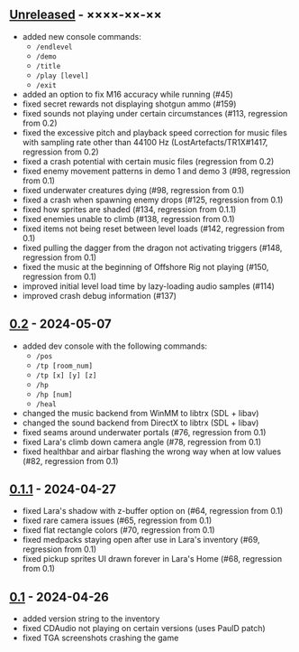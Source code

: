 ## [Unreleased](https://github.com/LostArtefacts/TR2X/compare/stable...develop) - ××××-××-××
- added new console commands:
    - `/endlevel`
    - `/demo`
    - `/title`
    - `/play [level]`
    - `/exit`
- added an option to fix M16 accuracy while running (#45)
- fixed secret rewards not displaying shotgun ammo (#159)
- fixed sounds not playing under certain circumstances (#113, regression from 0.2)
- fixed the excessive pitch and playback speed correction for music files with sampling rate other than 44100 Hz (LostArtefacts/TR1X#1417, regression from 0.2)
- fixed a crash potential with certain music files (regression from 0.2)
- fixed enemy movement patterns in demo 1 and demo 3 (#98, regression from 0.1)
- fixed underwater creatures dying (#98, regression from 0.1)
- fixed a crash when spawning enemy drops (#125, regression from 0.1)
- fixed how sprites are shaded (#134, regression from 0.1.1)
- fixed enemies unable to climb (#138, regression from 0.1)
- fixed items not being reset between level loads (#142, regression from 0.1)
- fixed pulling the dagger from the dragon not activating triggers (#148, regression from 0.1)
- fixed the music at the beginning of Offshore Rig not playing (#150, regression from 0.1)
- improved initial level load time by lazy-loading audio samples (#114)
- improved crash debug information (#137)

## [0.2](https://github.com/LostArtefacts/TR2X/compare/0.1.1...0.2) - 2024-05-07
- added dev console with the following commands:
    - `/pos`
    - `/tp [room_num]`
    - `/tp [x] [y] [z]`
    - `/hp`
    - `/hp [num]`
    - `/heal`
- changed the music backend from WinMM to libtrx (SDL + libav)
- changed the sound backend from DirectX to libtrx (SDL + libav)
- fixed seams around underwater portals (#76, regression from 0.1)
- fixed Lara's climb down camera angle (#78, regression from 0.1)
- fixed healthbar and airbar flashing the wrong way when at low values (#82, regression from 0.1)

## [0.1.1](https://github.com/LostArtefacts/TR2X/compare/0.1...0.1.1) - 2024-04-27
- fixed Lara's shadow with z-buffer option on (#64, regression from 0.1)
- fixed rare camera issues (#65, regression from 0.1)
- fixed flat rectangle colors (#70, regression from 0.1)
- fixed medpacks staying open after use in Lara's inventory (#69, regression from 0.1)
- fixed pickup sprites UI drawn forever in Lara's Home (#68, regression from 0.1)

## [0.1](https://github.com/rr-/TR2X/compare/...0.1) - 2024-04-26
- added version string to the inventory
- fixed CDAudio not playing on certain versions (uses PaulD patch)
- fixed TGA screenshots crashing the game
